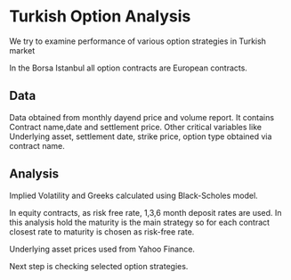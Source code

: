 # Turkish Option Analysis
 We try to examine performance of various option strategies in Turkish market

In the Borsa Istanbul all option contracts are European contracts.

## Data

Data obtained from monthly dayend  price and volume report. It contains Contract name,date and settlement price. Other critical variables like Underlying asset, settlement date, strike price, option type obtained via contract name.

## Analysis

Implied Volatility and Greeks calculated using Black-Scholes model.

In equity contracts, as risk free rate, 1,3,6 month deposit rates are used. In this analysis hold the maturity is the main strategy so for each contract closest rate to maturity is chosen as risk-free rate. 

Underlying asset prices used from Yahoo Finance.

Next step is checking selected option strategies. 
